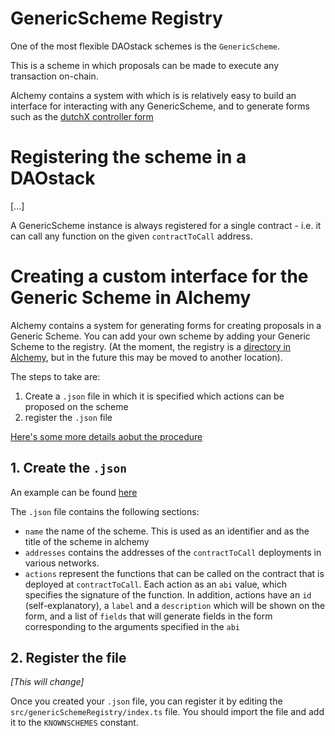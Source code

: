 # GenericScheme Registry


One of the most flexible DAOstack schemes is the `GenericScheme`.

This is a scheme in which proposals can be made to execute any transaction on-chain.

Alchemy contains a system with which is is relatively easy to build an interface for interacting with any GenericScheme, and to generate forms such as the [dutchX controller form](https://alchemy.daostack.io/dao/0x519b70055af55a007110b4ff99b0ea33071c720a/scheme/0xeca5415360191a29f12e1da442b9b050adf22c81b08230f1dafba908767e604f/proposals/create/)


# Registering the scheme in a DAOstack

[...]

A GenericScheme instance is always registered for a single contract - i.e. it can call any function on the given `contractToCall` address.

# Creating a custom interface for the Generic Scheme in Alchemy

Alchemy contains a system for generating forms for creating proposals in a Generic Scheme.
You can add your own scheme by adding your Generic Scheme to the registry.
(At the moment, the registry is a [directory in Alchemy](https://github.com/daostack/alchemy/tree/dev/src/genericSchemeRegistry/schemes), but in the future this may be moved to another location).

The steps to take are: 

1. Create a `.json` file in which it is specified which actions can be proposed on the scheme
2. register the `.json` file

[Here's some more details aobut the procedure](https://github.com/daostack/alchemy/tree/dev/src/genericSchemeRegistry)

## 1. Create the `.json`

An example can be found [here](https://github.com/daostack/alchemy/blob/dev/src/genericSchemeRegistry/schemes/DutchX.json)

The `.json` file contains the following sections:

- `name` the name of the scheme. This is used as an identifier and as the title of the scheme in alchemy
- `addresses` contains the addresses of the `contractToCall` deployments in various networks.
- `actions` represent the functions that can be called on the contract that is deployed at `contractToCall`. Each action as an `abi` value, which specifies the signature of the function. In addition, actions have an `id` (self-explanatory), a `label` and a `description` which will be shown on the form, and a list of `fields` that will generate fields in the form corresponding to the arguments specified in the `abi`

## 2. Register the file

*[This will change]*

Once you created your `.json` file, you can register it by editing the `src/genericSchemeRegistry/index.ts` file. You should import the file and add it to the `KNOWNSCHEMES` constant.
